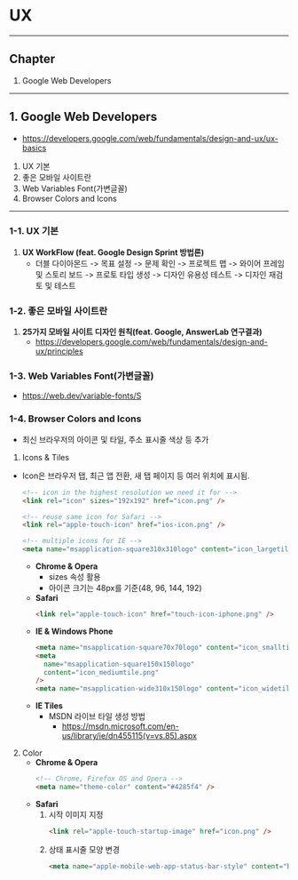 # UX

---

## Chapter

1. Google Web Developers

---

## 1. Google Web Developers

- https://developers.google.com/web/fundamentals/design-and-ux/ux-basics

1. UX 기본
2. 좋은 모바일 사이트란
3. Web Variables Font(가변글꼴)
4. Browser Colors and Icons

---

### 1-1. UX 기본

1. **UX WorkFlow (feat. Google Design Sprint 방법론)**
   - 더블 다이아몬드 -> 목표 설정 -> 문제 확인 -> 프로젝트 맵 -> 와이어 프레임 및 스토리 보드 -> 프로토 타입 생성 -> 디자인 유용성 테스트 -> 디자인 재검토 및 테스트

### 1-2. 좋은 모바일 사이트란

1. **25가지 모바일 사이트 디자인 원칙(feat. Google, AnswerLab 연구결과)**
   - https://developers.google.com/web/fundamentals/design-and-ux/principles

### 1-3. Web Variables Font(가변글꼴)

- https://web.dev/variable-fonts/S

### 1-4. Browser Colors and Icons

- 최신 브라우저의 아이콘 및 타일, 주소 표시줄 색상 등 추가

1. Icons & Tiles

- Icon은 브라우저 탭, 최근 앱 전환, 새 탭 페이지 등 여러 위치에 표시됨.

  ```html
  <!-- icon in the highest resolution we need it for -->
  <link rel="icon" sizes="192x192" href="icon.png" />

  <!-- reuse same icon for Safari -->
  <link rel="apple-touch-icon" href="ios-icon.png" />

  <!-- multiple icons for IE -->
  <meta name="msapplication-square310x310logo" content="icon_largetile.png" />
  ```

  - **Chrome & Opera**
    - sizes 속성 활용
    - 아이콘 크기는 48px를 기준(48, 96, 144, 192)
  - **Safari**
    ```html
    <link rel="apple-touch-icon" href="touch-icon-iphone.png" />
    ```
  - **IE & Windows Phone**
    ```html
    <meta name="msapplication-square70x70logo" content="icon_smalltile.png" />
    <meta
      name="msapplication-square150x150logo"
      content="icon_mediumtile.png"
    />
    <meta name="msapplication-wide310x150logo" content="icon_widetile.png" />
    ```
  - **IE Tiles**
    - MSDN 라이브 타일 생성 방법
      - https://msdn.microsoft.com/en-us/library/ie/dn455115(v=vs.85).aspx

2. Color
   - **Chrome & Opera**
     ```html
     <!-- Chrome, Firefox OS and Opera -->
     <meta name="theme-color" content="#4285f4" />
     ```
   - **Safari**
     1. 시작 이미지 지정
        ```html
        <link rel="apple-touch-startup-image" href="icon.png" />
        ```
     2. 상태 표시줄 모양 변경
        ```html
        <meta name="apple-mobile-web-app-status-bar-style" content="black" />
        ```
